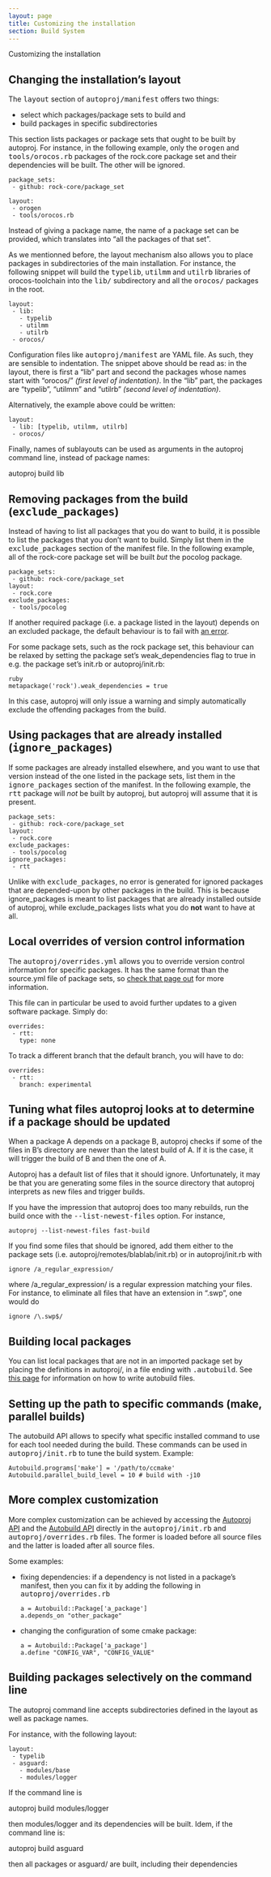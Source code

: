 ```yaml
---
layout: page
title: Customizing the installation
section: Build System
---
```

<div class="content2">
<div class="content2-pagetitle">Customizing the installation</div>
<div class="content2-container line-box">
<div class="content2-container-1col">



<h2 id="changing-the-installations-layout">Changing the installation&rsquo;s layout</h2>

<p>The <tt>layout</tt> section of <tt>autoproj/manifest</tt> offers two things:</p>

<ul>
 <li>select which packages/package sets to build and</li>
 <li>build packages in specific subdirectories</li>
</ul>

<p>This section lists packages or package sets that ought to be built by autoproj.
For instance, in the following example, only the <tt>orogen</tt> and
<tt>tools/orocos.rb</tt> packages of the rock.core package set and their
dependencies will be built. The other will be ignored.</p>

<pre><code class="language-yaml">package_sets:
 - github: rock-core/package_set

layout:
 - orogen
 - tools/orocos.rb
</code></pre>

<p>Instead of giving a package name, the name of a package set can be provided,
which translates into &ldquo;all the packages of that set&rdquo;.</p>

<p>As we mentionned before, the layout mechanism also allows you to place packages
in subdirectories of the main installation. For instance, the following snippet
will build the <tt>typelib</tt>, <tt>utilmm</tt> and <tt>utilrb</tt> libraries
of orocos-toolchain into the <tt>lib/</tt> subdirectory and all the <tt>orocos/</tt> packages in the root.</p>

<pre><code class="language-yaml">layout:
 - lib:
   - typelib
   - utilmm
   - utilrb
 - orocos/
</code></pre>

<p class="warning">Configuration files like <tt>autoproj/manifest</tt> are YAML file. As such, they
are sensible to indentation. The snippet above should be read as: in the layout,
there is first a &ldquo;lib&rdquo; part and second the packages whose names start with
&ldquo;orocos/&rdquo; <em>(first level of indentation)</em>. In the &ldquo;lib&rdquo; part, the packages are
&ldquo;typelib&rdquo;, &ldquo;utilmm&rdquo; and &ldquo;utilrb&rdquo; <em>(second level of indentation)</em>. </p>

<p>Alternatively, the example above could be written:</p>

<pre><code class="language-yaml">layout:
 - lib: [typelib, utilmm, utilrb]
 - orocos/
</code></pre>

<p>Finally, names of sublayouts can be used as arguments in the autoproj command
line, instead of package names:</p>

<p class="commandline">autoproj build lib</p>

<h2 id="exclude_packages">Removing packages from the build (<tt>exclude_packages</tt>)</h2>
<p>Instead of having to list all packages that you do want to build, it is possible
to list the packages that you don&rsquo;t want to build. Simply list them in the
<tt>exclude_packages</tt> section of the manifest file. In the following example, all
of the rock-core package set will be built <em>but</em> the pocolog package.</p>

<pre><code class="language-yaml">package_sets:
 - github: rock-core/package_set
layout:
 - rock.core
exclude_packages:
 - tools/pocolog
</code></pre>

<p>If another required package (i.e. a package listed in the layout) depends on an
excluded package, the default behaviour is to fail with
<a href="error_messages.html#exclusions">an error</a>.</p>

<p>For some package sets, such as the rock package set, this behaviour can be
relaxed by setting the package set&rsquo;s weak_dependencies flag to true in e.g. the
package set&rsquo;s init.rb or autoproj/init.rb:</p>

<p><code>ruby
metapackage('rock').weak_dependencies = true
</code></p>

<p>In this case, autoproj will only issue a warning and simply automatically
exclude the offending packages from the build.</p>

<h2 id="using-packages-that-are-already-installed-ttignorepackagestt">Using packages that are already installed (<tt>ignore_packages</tt>)</h2>

<p>If some packages are already installed elsewhere, and you want to use that
version instead of the one listed in the package sets, list them in the
<tt>ignore_packages</tt> section of the manifest. In the following example, the
<tt>rtt</tt> package will <em>not</em> be built by autoproj, but autoproj will assume
that it is present.</p>

<pre><code class="language-yaml">package_sets:
 - github: rock-core/package_set
layout:
 - rock.core
exclude_packages:
 - tools/pocolog
ignore_packages:
 - rtt
</code></pre>

<p>Unlike with <tt>exclude_packages</tt>, no error is generated for ignored
packages that are depended-upon by other packages in the build. This is because
ignore_packages is meant to list packages that are already installed outside of
autoproj, while exclude_packages lists what you do <strong>not</strong> want to have at all.</p>

<h2 id="local-overrides-of-version-control-information">Local overrides of version control information</h2>

<p>The <tt>autoproj/overrides.yml</tt> allows you to override version control information
for specific packages. It has the same format than the source.yml file of
package sets, so <a href="advanced/importers.html">check that page out</a> for more information.</p>

<p>This file can in particular be used to avoid further updates to a given software
package. Simply do:</p>

<pre><code class="language-yaml">overrides:
 - rtt:
   type: none
</code></pre>

<p>To track a different branch that the default branch, you will have to do:</p>

<pre><code class="language-yaml">overrides:
 - rtt:
   branch: experimental
</code></pre>

<h2 id="tuning-what-files-autoproj-looks-at-to-determine-if-a-package-should-be-updated">Tuning what files autoproj looks at to determine if a package should be updated</h2>
<p>When a package A depends on a package B, autoproj checks if some of the files in
B&rsquo;s directory are newer than the latest build of A. If it is the case, it will
trigger the build of B and then the one of A.</p>

<p>Autoproj has a default list of files that it should ignore. Unfortunately, it
may be that you are generating some files in the source directory that autoproj
interprets as new files and trigger builds.</p>

<p>If you have the impression that autoproj does too many rebuilds, run the build
once with the <tt>--list-newest-files</tt> option. For instance,</p>

<pre><code>autoproj --list-newest-files fast-build
</code></pre>

<p>If you find some files that should be ignored, add them either to the package
sets (i.e. autoproj/remotes/blablab/init.rb) or in autoproj/init.rb with</p>

<pre><code class="language-ruby">ignore /a_regular_expression/
</code></pre>

<p>where /a_regular_expression/ is a regular expression matching your files. For
instance, to eliminate all files that have an extension in &ldquo;.swp&rdquo;, one would do</p>

<pre><code class="language-ruby">ignore /\.swp$/
</code></pre>

<h2 id="building-local-packages">Building local packages</h2>

<p>You can list local packages that are not in an imported package set by placing
the definitions in autoproj/, in a file ending with <tt>.autobuild</tt>. See <a href="advanced/autobuild.html">this
page</a> for information on how to write autobuild files.</p>

<h2 id="setting-up-the-path-to-specific-commands-make-parallel-builds">Setting up the path to specific commands (make, parallel builds)</h2>

<p>The autobuild API allows to specify what specific installed command to use for
each tool needed during the build. These commands can be used in
<tt>autoproj/init.rb</tt> to tune the build system. Example:</p>

<pre><code class="language-ruby">Autobuild.programs['make'] = '/path/to/ccmake'
Autobuild.parallel_build_level = 10 # build with -j10
</code></pre>

<h2 id="more-complex-customization">More complex customization</h2>

<p>More complex customization can be achieved by accessing the <a href="/api/autoproj/index.html">Autoproj
API</a> and
the <a href="/api/autobuild/index.html">Autobuild API</a> directly in the <tt>autoproj/init.rb</tt> and
<tt>autoproj/overrides.rb</tt>
files. The former is loaded before all source files and the latter is loaded
after all source files.</p>

<p>Some examples:</p>

<ul>
 <li>
   <p>fixing dependencies: if a dependency is not listed in a package&rsquo;s manifest,
then you can fix it by adding the following in <tt>autoproj/overrides.rb</tt></p>

   <pre><code class="language-ruby">a = Autobuild::Package['a_package']
a.depends_on "other_package"
</code></pre>
 </li>
 <li>
   <p>changing the configuration of some cmake package:</p>

   <pre><code class="language-ruby">a = Autobuild::Package['a_package']
a.define "CONFIG_VAR", "CONFIG_VALUE"
</code></pre>
 </li>
</ul>

<h2 id="building-packages-selectively-on-the-command-line">Building packages selectively on the command line</h2>

<p>The autoproj command line accepts subdirectories defined in the layout as well
as package names.</p>

<p>For instance, with the following layout:</p>

<pre><code class="language-yaml">layout:
 - typelib
 - asguard:
   - modules/base
   - modules/logger
</code></pre>

<p>If the command line is</p>

<p class="commandline">autoproj build modules/logger</p>

<p>then modules/logger and its dependencies will be built. Idem, if the command line is:</p>

<p class="commandline">autoproj build asguard</p>

<p>then all packages or asguard/ are built, including their dependencies</p>



</div>
</div>
</div>
